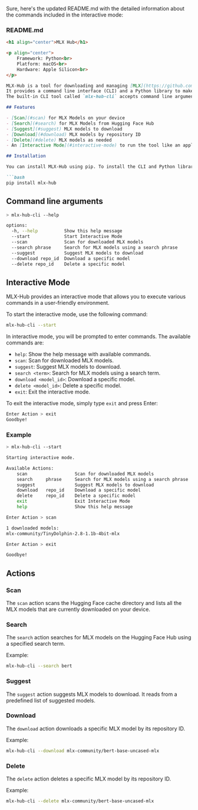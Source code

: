 Sure, here's the updated README.md with the detailed information about the commands included in the interactive mode:

### README.md

```markdown
<h1 align="center">MLX Hub</h1>

<p align="center">
    Framework: Python<br>
    Platform: macOS<br>
    Hardware: Apple Silicon<br>
</p>

MLX-Hub is a tool for downloading and managing [MLX](https://github.com/ml-explore/mlx) models from [Hugging Face Hub](https://huggingface.co) on [Apple Silicon Devices](https://support.apple.com/en-us/116943). 
It provides a command line interface (CLI) and a Python library to make it easy to search, download, and manage models without leaving your development environment. 
The built-in CLI tool called `mlx-hub-cli` accepts command line arguments and can also run in [Interactive Mode](#interactive-mode), directly from the terminal.

## Features

- [Scan](#scan) for MLX Models on your device
- [Search](#search) for MLX Models from Hugging Face Hub 
- [Suggest](#suggest) MLX models to download
- [Download](#download) MLX models by repository ID
- [Delete](#delete) MLX models as needed
- An [Interactive Mode](#interactive-mode) to run the tool like an application 

## Installation

You can install MLX-Hub using pip. To install the CLI and Python library, run:

```bash
pip install mlx-hub
```

## Command line arguments

```bash
> mlx-hub-cli --help 

options:
  -h, --help          Show this help message
  --start             Start Interactive Mode
  --scan              Scan for downloaded MLX models
  --search phrase     Search for MLX models using a search phrase
  --suggest           Suggest MLX models to download
  --download repo_id  Download a specific model
  --delete repo_id    Delete a specific model
```

## Interactive Mode

MLX-Hub provides an interactive mode that allows you to execute various commands in a user-friendly environment.

To start the interactive mode, use the following command:

```bash
mlx-hub-cli --start
```

In interactive mode, you will be prompted to enter commands. The available commands are:

- `help`: Show the help message with available commands.
- `scan`: Scan for downloaded MLX models.
- `suggest`: Suggest MLX models to download.
- `search <term>`: Search for MLX models using a search term.
- `download <model_id>`: Download a specific model.
- `delete <model_id>`: Delete a specific model.
- `exit`: Exit the interactive mode.

To exit the interactive mode, simply type `exit` and press Enter:

```bash
Enter Action > exit
Goodbye!
```

### Example

```bash
> mlx-hub-cli --start    

Starting interactive mode.

Available Actions:
    scan                  Scan for downloaded MLX models
    search     phrase     Search for MLX models using a search phrase
    suggest               Suggest MLX models to download
    download   repo_id    Download a specific model
    delete     repo_id    Delete a specific model
    exit                  Exit Interactive Mode
    help                  Show this help message

Enter Action > scan

1 downloaded models: 
mlx-community/TinyDolphin-2.8-1.1b-4bit-mlx

Enter Action > exit

Goodbye!
```

## Actions

### Scan

The `scan` action scans the Hugging Face cache directory and lists all the MLX models that are currently downloaded on your device.

### Search

The `search` action searches for MLX models on the Hugging Face Hub using a specified search term.

Example:

```bash
mlx-hub-cli --search bert
```

### Suggest

The `suggest` action suggests MLX models to download. It reads from a predefined list of suggested models.

### Download

The `download` action downloads a specific MLX model by its repository ID.

Example:

```bash
mlx-hub-cli --download mlx-community/bert-base-uncased-mlx
```

### Delete

The `delete` action deletes a specific MLX model by its repository ID.

Example:

```bash
mlx-hub-cli --delete mlx-community/bert-base-uncased-mlx
```


